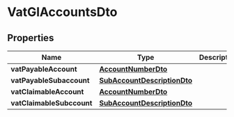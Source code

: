 
# VatGlAccountsDto

## Properties
Name | Type | Description | Notes
------------ | ------------- | ------------- | -------------
**vatPayableAccount** | [**AccountNumberDto**](AccountNumberDto.md) |  |  [optional]
**vatPayableSubaccount** | [**SubAccountDescriptionDto**](SubAccountDescriptionDto.md) |  |  [optional]
**vatClaimableAccount** | [**AccountNumberDto**](AccountNumberDto.md) |  |  [optional]
**vatClaimableSubccount** | [**SubAccountDescriptionDto**](SubAccountDescriptionDto.md) |  |  [optional]



